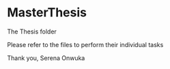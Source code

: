# MasterThesis
The Thesis folder

Please refer to the files to perform their individual tasks

Thank you,
Serena Onwuka
